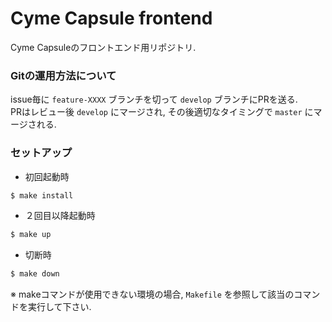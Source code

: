 # Cyme Capsule frontend
Cyme Capsuleのフロントエンド用リポジトリ.

### Gitの運用方法について

issue毎に `feature-XXXX` ブランチを切って `develop` ブランチにPRを送る.  
PRはレビュー後 `develop` にマージされ, その後適切なタイミングで `master` にマージされる.

### セットアップ

- 初回起動時

```bash
$ make install
```

- ２回目以降起動時

```bash
$ make up
```

- 切断時

```bash
$ make down
```

※ makeコマンドが使用できない環境の場合, `Makefile` を参照して該当のコマンドを実行して下さい.